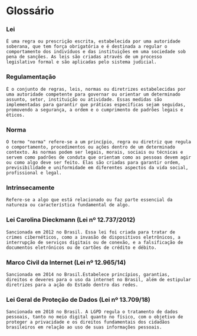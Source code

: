 # Glossário

### Lei
    É uma regra ou prescrição escrita, estabelecida por uma autoridade soberana, que tem força obrigatória e é destinada a regular o comportamento dos indivíduos e das instituições em uma sociedade sob pena de sanções. As leis são criadas através de um processo legislativo formal e são aplicadas pelo sistema judicial. 

### Regulamentação
    É o conjunto de regras, leis, normas ou diretrizes estabelecidas por uma autoridade competente para governar ou orientar um determinado assunto, setor, instituição ou atividade. Essas medidas são implementadas para garantir que práticas específicas sejam seguidas, promovendo a segurança, a ordem e o cumprimento de padrões legais e éticos.

### Norma
    O termo "norma" refere-se a um princípio, regra ou diretriz que regula o comportamento, procedimentos ou ações dentro de um determinado contexto. As normas podem ser legais, morais, sociais ou técnicas e servem como padrões de conduta que orientam como as pessoas devem agir ou como algo deve ser feito. Elas são criadas para garantir ordem, previsibilidade e uniformidade em diferentes aspectos da vida social, profissional e legal.

### Intrinsecamente
    Refere-se a algo que está relacionado ou faz parte essencial da natureza ou característica fundamental de algo.

### Lei Carolina Dieckmann (Lei nº 12.737/2012)
    Sancionada em 2012 no Brasil. Essa lei foi criada para tratar de crimes cibernéticos, como a invasão de dispositivos eletrônicos, a interrupção de serviços digitais ou de conexão, e a falsificação de documentos eletrônicos ou de cartões de crédito e débito. 

### Marco Civil da Internet (Lei nº 12.965/14)
    Sancionada em 2014 no Brasil.Estabelece princípios, garantias, direitos e deveres para o uso da internet no Brasil, além de estipular diretrizes para a ação do Estado dentro das redes.

### Lei Geral de Proteção de Dados (Lei nº 13.709/18)
    Sancionada em 2018 no Brasil. A LGPD regula o tratamento de dados pessoais, tanto no meio digital quanto no físico, com o objetivo de proteger a privacidade e os direitos fundamentais dos cidadãos brasileiros em relação ao uso de suas informações pessoais.
